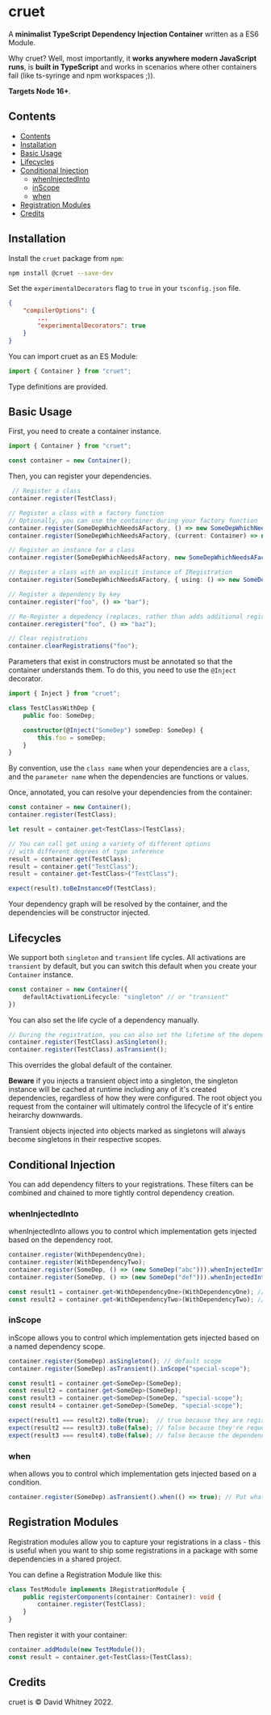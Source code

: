 # cruet

A **minimalist TypeScript Dependency Injection Container** written as a ES6 Module.

Why cruet? Well, most importantly, it **works anywhere modern JavaScript runs**, is **built in TypeScript** and works in scenarios where other containers fail (like ts-syringe and npm workspaces ;)).

**Targets Node 16+**.

## Contents

<!-- @import "[TOC]" {cmd="toc" depthFrom=2 depthTo=6 orderedList=false} -->

<!-- code_chunk_output -->

- [Contents](#contents)
- [Installation](#installation)
- [Basic Usage](#basic-usage)
- [Lifecycles](#lifecycles)
- [Conditional Injection](#conditional-injection)
  - [whenInjectedInto](#wheninjectedinto)
  - [inScope](#inscope)
  - [when](#when)
- [Registration Modules](#registration-modules)
- [Credits](#credits)

<!-- /code_chunk_output -->

## Installation

Install the `cruet` package from `npm`:

```bash
npm install @cruet --save-dev
```

Set the `experimentalDecorators` flag to `true` in your `tsconfig.json` file.

```json
{
    "compilerOptions": {
        ...
        "experimentalDecorators": true
    }
}
```

You can import cruet as an ES Module:

```ts
import { Container } from "cruet";
```

Type definitions are provided.

## Basic Usage

First, you need to create a container instance.

```ts
import { Container } from "cruet";

const container = new Container();
```

Then, you can register your dependencies.

```ts
 // Register a class
container.register(TestClass);

// Register a class with a factory function
// Optionally, you can use the container during your factory function
container.register(SomeDepWhichNeedsAFactory, () => new SomeDepWhichNeedsAFactory("abc"));
container.register(SomeDepWhichNeedsAFactory, (current: Container) => new SomeDepWhichNeedsAFactory("abc"));

// Register an instance for a class
container.register(SomeDepWhichNeedsAFactory, new SomeDepWhichNeedsAFactory("abc"));

// Register a class with an explicit instance of IRegistration
container.register(SomeDepWhichNeedsAFactory, { using: () => new SomeDepWhichNeedsAFactory("abc") });

// Register a dependency by key
container.register("foo", () => "bar");

// Re-Register a depedency (replaces, rather than adds additional registrations)
container.reregister("foo", () => "baz");

// Clear registrations
container.clearRegistrations("foo");
```

Parameters that exist in constructors must be annotated so that the container understands them.
To do this, you need to use the `@Inject` decorator.

```ts
import { Inject } from "cruet";

class TestClassWithDep {
    public foo: SomeDep;

    constructor(@Inject("SomeDep") someDep: SomeDep) {
        this.foo = someDep;
    }
}
```

By convention, use the `class name` when your dependencies are a `class`, and the `parameter name` when the dependencies are functions or values.

Once, annotated, you can resolve your dependencies from the container:

```ts
const container = new Container();
container.register(TestClass);

let result = container.get<TestClass>(TestClass);

// You can call get using a variety of different options
// with different degrees of type inference
result = container.get(TestClass);
result = container.get("TestClass");
result = container.get<TestClass>("TestClass");

expect(result).toBeInstanceOf(TestClass);
```

Your dependency graph will be resolved by the container, and the dependencies will be constructor injected.

## Lifecycles

We support both `singleton` and `transient` life cycles.
All activations are `transient` by default, but you can switch this default when you create your `Container` instance.

```ts
const container = new Container({
    defaultActivationLifecycle: "singleton" // or "transient"
})
```

You can also set the life cycle of a dependency manually.

```ts
// During the registration, you can also set the lifetime of the dependency
container.register(TestClass).asSingleton();
container.register(TestClass).asTransient();
```

This overrides the global default of the container.

**Beware** if you injects a transient object into a singleton, the singleton instance will be cached at runtime including any of it's created dependencies, regardless of how they were configured. The root object you request from the container will ultimately control the lifecycle of it's entire heirarchy downwards.

Transient objects injected into objects marked as singletons will always become singletons in their respective scopes.

## Conditional Injection

You can add dependency filters to your registrations. These filters can be combined and chained to more tightly control dependency creation.

### whenInjectedInto

whenInjectedInto allows you to control which implementation gets injected based on the dependency root.

```ts
container.register(WithDependencyOne);
container.register(WithDependencyTwo);
container.register(SomeDep, () => (new SomeDep("abc"))).whenInjectedInto(WithDependencyOne);
container.register(SomeDep, () => (new SomeDep("def"))).whenInjectedInto(WithDependencyTwo);

const result1 = container.get<WithDependencyOne>(WithDependencyOne); // SomeDep("abc")
const result2 = container.get<WithDependencyTwo>(WithDependencyTwo); // SomeDep("def")
```

### inScope

inScope allows you to control which implementation gets injected based on a named dependency scope.

```ts
container.register(SomeDep).asSingleton(); // default scope
container.register(SomeDep).asTransient().inScope("special-scope");

const result1 = container.get<SomeDep>(SomeDep);
const result2 = container.get<SomeDep>(SomeDep);
const result3 = container.get<SomeDep>(SomeDep, "special-scope");
const result4 = container.get<SomeDep>(SomeDep, "special-scope");

expect(result1 === result2).toBe(true);  // true because they are registered as singletons
expect(result2 === result3).toBe(false); // false because they're requested from different scopes 
expect(result3 === result4).toBe(false); // false because the dependency in this scope is marked as transient
```

### when

when allows you to control which implementation gets injected based on a condition.

```ts
container.register(SomeDep).asTransient().when(() => true); // Put whatever you like that returns a bool here.
```

## Registration Modules

Registration modules allow you to capture your registrations in a class - this is useful when you want to ship some registrations in a package with some dependencies in a shared project.

You can define a Registration Module like this:

```ts
class TestModule implements IRegistrationModule {
    public registerComponents(container: Container): void {
        container.register(TestClass);
    }
}
```

Then register it with your container:

```ts
container.addModule(new TestModule());
const result = container.get<TestClass>(TestClass);
```

## Credits

cruet is &copy; David Whitney 2022.
